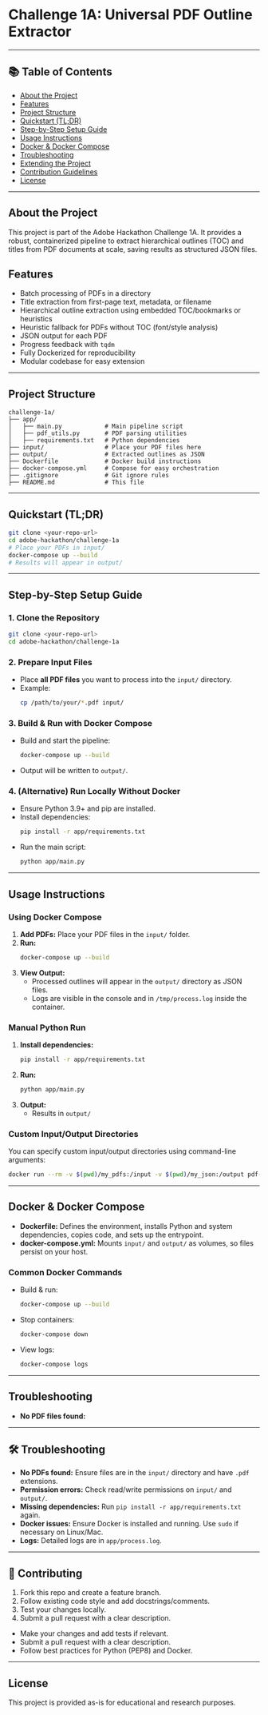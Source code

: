 # Challenge 1A: Universal PDF Outline Extractor

---

## 📚 Table of Contents
- [About the Project](#about-the-project)
- [Features](#features)
- [Project Structure](#project-structure)
- [Quickstart (TL;DR)](#quickstart-tldr)
- [Step-by-Step Setup Guide](#step-by-step-setup-guide)
- [Usage Instructions](#usage-instructions)
- [Docker & Docker Compose](#docker--docker-compose)
- [Troubleshooting](#troubleshooting)
- [Extending the Project](#extending-the-project)
- [Contribution Guidelines](#contribution-guidelines)
- [License](#license)

---

## About the Project
This project is part of the Adobe Hackathon Challenge 1A. It provides a robust, containerized pipeline to extract hierarchical outlines (TOC) and titles from PDF documents at scale, saving results as structured JSON files.

## Features
- Batch processing of PDFs in a directory
- Title extraction from first-page text, metadata, or filename
- Hierarchical outline extraction using embedded TOC/bookmarks or heuristics
- Heuristic fallback for PDFs without TOC (font/style analysis)
- JSON output for each PDF
- Progress feedback with `tqdm`
- Fully Dockerized for reproducibility
- Modular codebase for easy extension

---

## Project Structure
```text
challenge-1a/
├── app/
│   ├── main.py            # Main pipeline script
│   ├── pdf_utils.py       # PDF parsing utilities
│   ├── requirements.txt   # Python dependencies
├── input/                 # Place your PDF files here
├── output/                # Extracted outlines as JSON
├── Dockerfile             # Docker build instructions
├── docker-compose.yml     # Compose for easy orchestration
├── .gitignore             # Git ignore rules
├── README.md              # This file
```

---

## Quickstart (TL;DR)
```bash
git clone <your-repo-url>
cd adobe-hackathon/challenge-1a
# Place your PDFs in input/
docker-compose up --build
# Results will appear in output/
```

---

## Step-by-Step Setup Guide

### 1. Clone the Repository
```bash
git clone <your-repo-url>
cd adobe-hackathon/challenge-1a
```

### 2. Prepare Input Files
- Place **all PDF files** you want to process into the `input/` directory.
- Example:
  ```bash
  cp /path/to/your/*.pdf input/
  ```

### 3. Build & Run with Docker Compose
- Build and start the pipeline:
  ```bash
  docker-compose up --build
  ```
- Output will be written to `output/`.

### 4. (Alternative) Run Locally Without Docker
- Ensure Python 3.9+ and pip are installed.
- Install dependencies:
  ```bash
  pip install -r app/requirements.txt
  ```
- Run the main script:
  ```bash
  python app/main.py
  ```

---

## Usage Instructions

### Using Docker Compose
1. **Add PDFs:** Place your PDF files in the `input/` folder.
2. **Run:**
   ```bash
   docker-compose up --build
   ```
3. **View Output:**
   - Processed outlines will appear in the `output/` directory as JSON files.
   - Logs are visible in the console and in `/tmp/process.log` inside the container.

### Manual Python Run
1. **Install dependencies:**
   ```bash
   pip install -r app/requirements.txt
   ```
2. **Run:**
   ```bash
   python app/main.py
   ```
3. **Output:**
   - Results in `output/`

### Custom Input/Output Directories
You can specify custom input/output directories using command-line arguments:
```bash
docker run --rm -v $(pwd)/my_pdfs:/input -v $(pwd)/my_json:/output pdf-outline-extractor --input-dir /input --output-dir /output
```

---

## Docker & Docker Compose
- **Dockerfile:** Defines the environment, installs Python and system dependencies, copies code, and sets up the entrypoint.
- **docker-compose.yml:** Mounts `input/` and `output/` as volumes, so files persist on your host.

### Common Docker Commands
- Build & run:
  ```bash
  docker-compose up --build
  ```
- Stop containers:
  ```bash
  docker-compose down
  ```
- View logs:
  ```bash
  docker-compose logs
  ```

---

## Troubleshooting
- **No PDF files found:**

---

## 🛠️ Troubleshooting
- **No PDFs found:** Ensure files are in the `input/` directory and have `.pdf` extensions.
- **Permission errors:** Check read/write permissions on `input/` and `output/`.
- **Missing dependencies:** Run `pip install -r app/requirements.txt` again.
- **Docker issues:** Ensure Docker is installed and running. Use `sudo` if necessary on Linux/Mac.
- **Logs:** Detailed logs are in `app/process.log`.

---

## 🤝 Contributing
1. Fork this repo and create a feature branch.
2. Follow existing code style and add docstrings/comments.
3. Test your changes locally.
4. Submit a pull request with a clear description.
- Make your changes and add tests if relevant.
- Submit a pull request with a clear description.
- Follow best practices for Python (PEP8) and Docker.

---

## License
This project is provided as-is for educational and research purposes.
